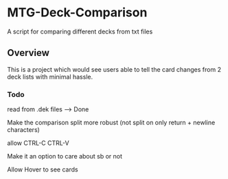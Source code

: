 # MTG-Deck-Comparison
A script for comparing different decks from txt files

## Overview

This is a project which would see users able to tell the card changes from 2 deck lists with minimal hassle.



### Todo

read from .dek files --> Done

Make the comparison split more robust (not split on only return + newline characters)

allow CTRL-C CTRL-V

Make it an option to care about sb or not

Allow Hover to see cards
